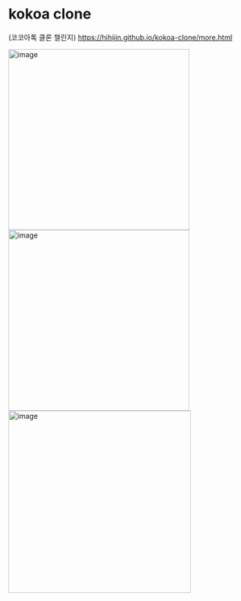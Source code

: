 # kokoa clone
(코코아톡 클론 챌린지)
https://hihijin.github.io/kokoa-clone/more.html

<img width="359" alt="image" src="https://user-images.githubusercontent.com/117073214/210388245-30b5f199-a384-47de-aae4-d9953f470bb7.png">
<img width="359" alt="image" src="https://user-images.githubusercontent.com/117073214/210388299-f5977bdb-28c7-4b16-bf85-fc4be64fe476.png">
<img width="362" alt="image" src="https://user-images.githubusercontent.com/117073214/210388362-c52ec3ac-9415-44c9-b50c-3fadce837493.png">

